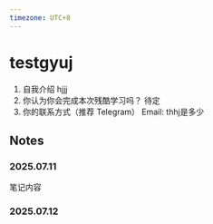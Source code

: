 ```yaml
---
timezone: UTC+8
---
```


# testgyuj

1. 自我介绍
   hjjj
2. 你认为你会完成本次残酷学习吗？
   待定
3. 你的联系方式（推荐 Telegram）
   Email: thhj是多少

## Notes

### 2025.07.11

笔记内容

### 2025.07.12


